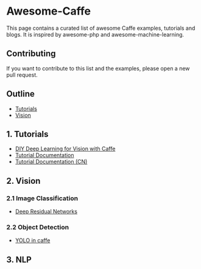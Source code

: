 # Awesome-Caffe

This page contains a curated list of awesome Caffe examples, tutorials and blogs. It is inspired by awesome-php and awesome-machine-learning.

## <a name="Contributing"></a>Contributing

If you want to contribute to this list and the examples, please open a new pull request.

## Outline
- [Tutorials](#Tutorials)
- [Vision](#Vision)

## <a name="Tutorials"></a>1. Tutorials
- [DIY Deep Learning for Vision with Caffe](https://docs.google.com/presentation/d/1UeKXVgRvvxg9OUdh_UiC5G71UMscNPlvArsWER41PsU/edit#slide=id.p)
- [Tutorial Documentation](http://caffe.berkeleyvision.org/tutorial/)
- [Tutorial Documentation (CN)](http://caffecn.cn/?/page/tutorial)

## <a name="Vision"></a>2. Vision
### 2.1 Image Classification
- [Deep Residual Networks](https://github.com/KaimingHe/deep-residual-networks)

### 2.2 Object Detection
- [YOLO in caffe](https://github.com/xingwangsfu/caffe-yolo)

## 3. NLP

